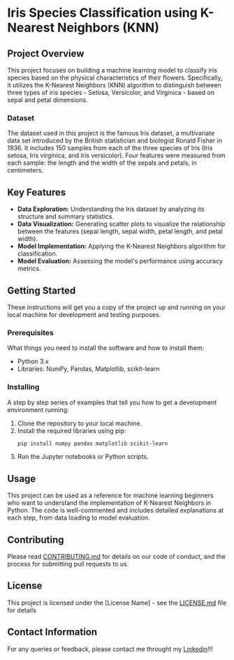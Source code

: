 # Iris Species Classification using K-Nearest Neighbors (KNN)

## Project Overview
This project focuses on building a machine learning model to classify iris species based on the physical characteristics of their flowers. Specifically, it utilizes the K-Nearest Neighbors (KNN) algorithm to distinguish between three types of iris species - Setosa, Versicolor, and Virginica - based on sepal and petal dimensions.

### Dataset
The dataset used in this project is the famous Iris dataset, a multivariate data set introduced by the British statistician and biologist Ronald Fisher in 1936. It includes 150 samples from each of the three species of Iris (Iris setosa, Iris virginica, and Iris versicolor). Four features were measured from each sample: the length and the width of the sepals and petals, in centimeters.

## Key Features
- **Data Exploration:** Understanding the Iris dataset by analyzing its structure and summary statistics.
- **Data Visualization:** Generating scatter plots to visualize the relationship between the features (sepal length, sepal width, petal length, and petal width).
- **Model Implementation:** Applying the K-Nearest Neighbors algorithm for classification.
- **Model Evaluation:** Assessing the model's performance using accuracy metrics.

## Getting Started
These instructions will get you a copy of the project up and running on your local machine for development and testing purposes.

### Prerequisites
What things you need to install the software and how to install them:
- Python 3.x
- Libraries: NumPy, Pandas, Matplotlib, scikit-learn

### Installing
A step by step series of examples that tell you how to get a development environment running:
1. Clone the repository to your local machine.
2. Install the required libraries using pip:
    ```bash
    pip install numpy pandas matplotlib scikit-learn
    ```
3. Run the Jupyter notebooks or Python scripts.

## Usage
This project can be used as a reference for machine learning beginners who want to understand the implementation of K-Nearest Neighbors in Python. The code is well-commented and includes detailed explanations at each step, from data loading to model evaluation.

## Contributing
Please read [CONTRIBUTING.md](CONTRIBUTING.md) for details on our code of conduct, and the process for submitting pull requests to us.

## License
This project is licensed under the [License Name] - see the [LICENSE.md](LICENSE.md) file for details

## Contact Information
For any queries or feedback, please contact me throught my [Linkedin](https://www.linkedin.com/in/vinicius-capozzi)!!!
